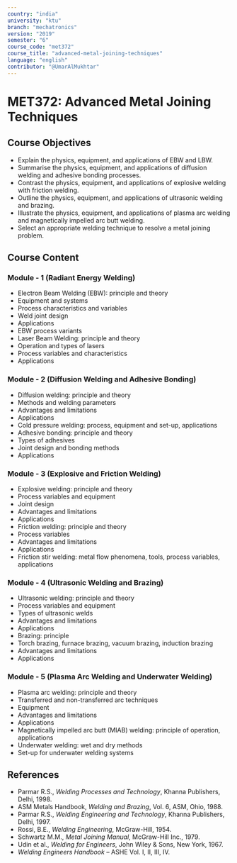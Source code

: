 ```yaml
---
country: "india"
university: "ktu"
branch: "mechatronics"
version: "2019"
semester: "6"
course_code: "met372"
course_title: "advanced-metal-joining-techniques"
language: "english"
contributor: "@UmarAlMukhtar"
---
```


# MET372: Advanced Metal Joining Techniques

## Course Objectives  

- Explain the physics, equipment, and applications of EBW and LBW.  
- Summarise the physics, equipment, and applications of diffusion welding and adhesive bonding processes.  
- Contrast the physics, equipment, and applications of explosive welding with friction welding.  
- Outline the physics, equipment, and applications of ultrasonic welding and brazing.  
- Illustrate the physics, equipment, and applications of plasma arc welding and magnetically impelled arc butt welding.  
- Select an appropriate welding technique to resolve a metal joining problem.  

## Course Content  

### Module - 1 (Radiant Energy Welding)  

- Electron Beam Welding (EBW): principle and theory  
- Equipment and systems  
- Process characteristics and variables  
- Weld joint design  
- Applications  
- EBW process variants  
- Laser Beam Welding: principle and theory  
- Operation and types of lasers  
- Process variables and characteristics  
- Applications  

### Module - 2 (Diffusion Welding and Adhesive Bonding)  

- Diffusion welding: principle and theory  
- Methods and welding parameters  
- Advantages and limitations  
- Applications  
- Cold pressure welding: process, equipment and set-up, applications  
- Adhesive bonding: principle and theory  
- Types of adhesives  
- Joint design and bonding methods  
- Applications  

### Module - 3 (Explosive and Friction Welding)  

- Explosive welding: principle and theory  
- Process variables and equipment  
- Joint design  
- Advantages and limitations  
- Applications  
- Friction welding: principle and theory  
- Process variables  
- Advantages and limitations  
- Applications  
- Friction stir welding: metal flow phenomena, tools, process variables, applications  

### Module - 4 (Ultrasonic Welding and Brazing)  

- Ultrasonic welding: principle and theory  
- Process variables and equipment  
- Types of ultrasonic welds  
- Advantages and limitations  
- Applications  
- Brazing: principle  
- Torch brazing, furnace brazing, vacuum brazing, induction brazing  
- Advantages and limitations  
- Applications  

### Module - 5 (Plasma Arc Welding and Underwater Welding)  

- Plasma arc welding: principle and theory  
- Transferred and non-transferred arc techniques  
- Equipment  
- Advantages and limitations  
- Applications  
- Magnetically impelled arc butt (MIAB) welding: principle of operation, applications  
- Underwater welding: wet and dry methods  
- Set-up for underwater welding systems  

## References  

- Parmar R.S., *Welding Processes and Technology*, Khanna Publishers, Delhi, 1998.  
- ASM Metals Handbook, *Welding and Brazing*, Vol. 6, ASM, Ohio, 1988.  
- Parmar R.S., *Welding Engineering and Technology*, Khanna Publishers, Delhi, 1997.  
- Rossi, B.E., *Welding Engineering*, McGraw-Hill, 1954.  
- Schwartz M.M., *Metal Joining Manual*, McGraw-Hill Inc., 1979.  
- Udin et al., *Welding for Engineers*, John Wiley & Sons, New York, 1967.  
- *Welding Engineers Handbook* – ASHE Vol. I, II, III, IV.  

